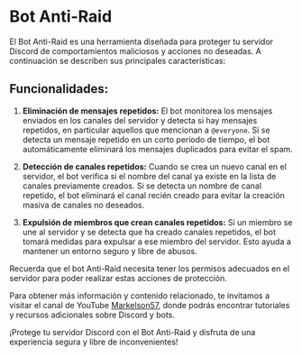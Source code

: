 # Bot Anti-Raid

El Bot Anti-Raid es una herramienta diseñada para proteger tu servidor Discord de comportamientos maliciosos y acciones no deseadas. A continuación se describen sus principales características:

## Funcionalidades:

1. **Eliminación de mensajes repetidos:** El bot monitorea los mensajes enviados en los canales del servidor y detecta si hay mensajes repetidos, en particular aquellos que mencionan a `@everyone`. Si se detecta un mensaje repetido en un corto período de tiempo, el bot automáticamente eliminará los mensajes duplicados para evitar el spam.

2. **Detección de canales repetidos:** Cuando se crea un nuevo canal en el servidor, el bot verifica si el nombre del canal ya existe en la lista de canales previamente creados. Si se detecta un nombre de canal repetido, el bot eliminará el canal recién creado para evitar la creación masiva de canales no deseados.

3. **Expulsión de miembros que crean canales repetidos:** Si un miembro se une al servidor y se detecta que ha creado canales repetidos, el bot tomará medidas para expulsar a ese miembro del servidor. Esto ayuda a mantener un entorno seguro y libre de abusos.

Recuerda que el bot Anti-Raid necesita tener los permisos adecuados en el servidor para poder realizar estas acciones de protección.

Para obtener más información y contenido relacionado, te invitamos a visitar el canal de YouTube [Markelson57](https://www.youtube.com/Markelson57), donde podrás encontrar tutoriales y recursos adicionales sobre Discord y bots.

¡Protege tu servidor Discord con el Bot Anti-Raid y disfruta de una experiencia segura y libre de inconvenientes!

